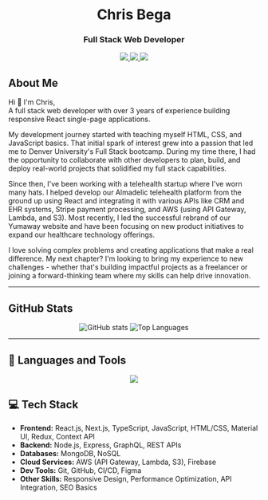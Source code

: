 <h1 align="center">Chris Bega</h1>
<h3 align="center">Full Stack Web Developer</h3>

<p align="center" marginTop="5rem">
  <a href="https://docs.google.com/document/d/1D2z1CbWzSJKPXjojNp60Mkzq3B66Cqd-/edit?usp=sharing&ouid=108432228010067374897&rtpof=true&sd=true" target="_blank">
    <img src="https://custom-icon-badges.demolab.com/badge/-Resume%20-CE4630?style=for-the-badge&logoColor=white&logo=download" />
  </a>
  <a href="https://www.linkedin.com/in/christianbega/" target="_blank">
    <img src="https://img.shields.io/badge/LinkedIn-blue?style=for-the-badge&logo=linkedin">
  </a>
  <a href="https://www.christianbega.com/" target="_blank">
    <img src="https://custom-icon-badges.demolab.com/badge/-Portfolio%20-E1AD0E?style=for-the-badge&logoColor=white&logo=rocket" />
  </a> 
</p>

## About Me

Hi 👋 I'm Chris,  
A full stack web developer with over 3 years of experience building responsive React single-page applications. 

My development journey started with teaching myself HTML, CSS, and JavaScript basics. That initial spark of interest grew into a passion that led me to Denver University's Full Stack bootcamp. During my time there, I had the opportunity to collaborate with other developers to plan, build, and deploy real-world projects that solidified my full stack capabilities.

Since then, I've been working with a telehealth startup where I've worn many hats. I helped develop our Almadelic telehealth platform from the ground up using React and integrating it with various APIs like CRM and EHR systems, Stripe payment processing, and AWS (using API Gateway, Lambda, and S3). Most recently, I led the successful rebrand of our Yumaway website and have been focusing on new product initiatives to expand our healthcare technology offerings.

I love solving complex problems and creating applications that make a real difference. My next chapter? I'm looking to bring my experience to new challenges - whether that's building impactful projects as a freelancer or joining a forward-thinking team where my skills can help drive innovation.

---

## GitHub Stats

<p align="center">
  <img src="https://github-readme-stats.vercel.app/api?username=christianbega&show_icons=true&locale=en" alt="GitHub stats" />
  <img src="https://github-readme-stats.vercel.app/api/top-langs?username=christianbega&show_icons=true&locale=en&layout=compact" alt="Top Languages" />
</p>

---

## 🧰 Languages and Tools

<p align="center">
  <a href="https://skillicons.dev">
    <img src="https://skillicons.dev/icons?i=js,ts,react,nextjs,redux,nodejs,express,mongodb,graphql,aws,firebase,html,css,materialui,tailwind,sass,bootstrap,figma,git,github,netlify,heroku" />
  </a>
</p>

## 💻 Tech Stack

- **Frontend:** React.js, Next.js, TypeScript, JavaScript, HTML/CSS, Material UI, Redux, Context API
- **Backend:** Node.js, Express, GraphQL, REST APIs
- **Databases:** MongoDB, NoSQL
- **Cloud Services:** AWS (API Gateway, Lambda, S3), Firebase
- **Dev Tools:** Git, GitHub, CI/CD, Figma
- **Other Skills:** Responsive Design, Performance Optimization, API Integration, SEO Basics
